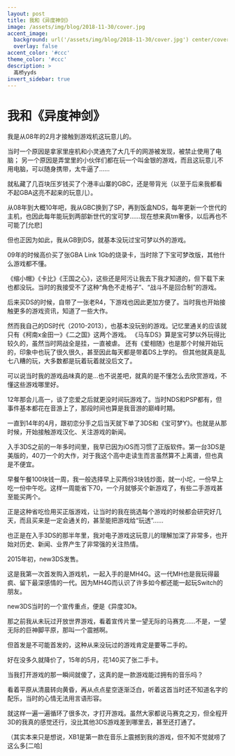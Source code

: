 ```yaml
---
layout: post
title: 我和《异度神剑》
image: /assets/img/blog/2018-11-30/cover.jpg
accent_image: 
  background: url('/assets/img/blog/2018-11-30/cover.jpg') center/cover
  overlay: false
accent_color: '#ccc'
theme_color: '#ccc'
description: >
  高桥yyds
invert_sidebar: true
---
```


# 我和《异度神剑》

我是从08年的2月才接触到游戏机这玩意儿的。

当时一个原因是拿家里座机和小灵通充了大几千的网游被发现，被禁止使用了电脑；
另一个原因是弄堂里的小伙伴们都在玩一个叫金银的游戏，而且这玩意儿不用电脑，可以随身携带，太牛逼了……

就私藏了几百块压岁钱买了个港丰山寨的GBC，还是带背光（以至于后来我都看不起GBA这亮不起来的玩意儿）。

从08年到大概10年吧，我从GBC换到了SP，再到饭盒NDS，每年更新一个世代的主机，也因此每年能玩到两部新世代的宝可梦……现在想来真tm奢侈，以后再也不可能了[允悲]

但也正因为如此，我从GB到DS，就基本没玩过宝可梦以外的游戏。

09年的时候高价买了张GBA Link 1Gb的烧录卡，当时除了下宝可梦改版，其他什么游戏都不懂。

《缩小帽》《卡比》《王国之心》，这些还是阿污让我去下我才知道的，但下载下来也都没玩。当时的我接受不了这种“角色不走格子”、“战斗不是回合制”的游戏。

后来买DS的时候，自带了一张老R4，下游戏也因此更加方便了。当时我也开始接触更多的游戏资讯，知道了一些大作。

然而我自己的DS时代（2010-2013），也基本没玩别的游戏。记忆里通关的应该就只有《柯南x金田一》《二之国》这两个游戏。
《马车DS》算是宝可梦以外玩得比较久的，虽然当时网战全是挂，一直被虐。
还有《爱相随》也是那个时候开始玩的，印象中也玩了很久很久，甚至因此每天都是带着DS上学的。
但其他就真是乱七八糟的玩，大多数都是玩着玩着就没后文了。

可以说当时我的游戏品味真的是…也不说差吧，就真的是不懂怎么去欣赏游戏，不懂这些游戏哪里好。

12年那会儿高一，谈了恋爱之后就更没时间玩游戏了。当时NDS和PSP都有，但事件基本都花在音游上了，那段时间也算是我音游的巅峰时期。

一直到14年的4月，跟初恋分手之后当天就下单了3DS和《宝可梦Y》。也就是从那时候，开始接触游戏汉化、关注游戏的新闻。

入手3DS之前的一年多时间里，我早已因为iOS而习惯了正版软件。第一台3DS是美版的，40刀一个的大作，对于我这个高中走读生而言虽然算不上离谱，但也真是不便宜。

早餐午餐100块钱一周，我一般选择早上买两份3块钱炒面，就一小坨，一份早上吃一份中午吃。这样一周能省下70，一个月就够买个新游戏了，有些二手游戏甚至能买两个。

正是这种省吃俭用买正版游戏，让当时的我在挑选每个游戏的时候都会研究好几天，而且买来是一定会通关的，甚至能把游戏给“玩透”……

也正是在入手3DS的那半年里，我对电子游戏这玩意儿的理解加深了非常多，也开始对历史、新闻、业界产生了非常强的关注热情。

2015年初，new3DS发售。

这是我第一次首发购入游戏机，一起入手的是MH4G。这一代MH也是我玩得最疯、留下最深感情的一代。因为MH4G而认识了许多如今都还能一起玩Switch的朋友。

new3DS当时的一个宣传重点，便是《异度3D》。

那之前我从未玩过开放世界游戏，看着宣传片里一望无际的马赛克......不是，一望无际的巨神脚平原，那叫一个震撼啊。

但首发是不可能首发的，这种从来没玩过的游戏肯定是要等二手的。

好在没多久就降价了，15年的5月，花140买了张二手卡。

当我打开游戏的那一瞬间就傻了，这真的是一款游戏能过拥有的音乐吗？

看着平原从清晨转向黄昏，再从点点星空逐渐泛白，听着这首当时还不知道名字的配乐，当时的心情无法用言语形容。

就这样一遍一遍循环了很多次，才打开游戏。虽然大家都说马赛克之刃，但全程开3D的我真的感觉还行，没比其他3DS游戏差到哪里去，甚至还打通了。

（其实本来只是想说，XB1是第一款在音乐上震撼到我的游戏，但不知不觉就唠了这么多[二哈]